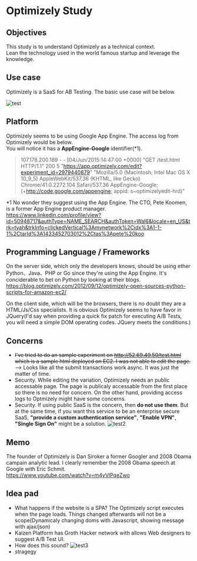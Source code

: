 # Optimizely Study  
## Objectives
This study is to understand Optimizely as a technical context.  
Lean the technology used in the world famous startup and leverage the knowledge.  

## Use case
Optimizely is a SaaS for AB Testing. The basic use case will be below.
  
![test](https://uskay.github.io/2015/07/26/A-B-Test-Study-Optimizely/abtest_exp.png)
  
## Platform
Optimizely seems to be using Google App Engine. The access log from Optimizely would be below.  
You will notice it has a **AppEngine-Google** identifier(*1).
  
>107.178.200.189 - - [04/Jun/2015:14:47:00 +0000] "GET /test.html HTTP/1.1" 200 5 "https://app.optimizely.com/edit?experiment_id=2979440879" "Mozilla/5.0 (Macintosh; Intel Mac OS X 10_9_5) AppleWebKit/537.36 (KHTML, like Gecko) Chrome/41.0.2272.104 Safari/537.36 AppEngine-Google; (+http://code.google.com/appengine; appid: s~optimizelyedit-hrd)"
  
*1 No wonder they suggest using the App Engine. The CTO, Pete Koomen, is a former App Engine product manager.  
<https://www.linkedin.com/profile/view?id=50948717&authType=NAME_SEARCH&authToken=Wal6&locale=en_US&trk=tyah&trkInfo=clickedVertical%3Amynetwork%2Cidx%3A1-1-1%2CtarId%3A1433452703012%2Ctas%3Apete%20koo>
  
## Programming Language / Frameworks
On the server side, which only the developers knows, should be using ether Python、Java、PHP or Go since they're using the App Engine. It's conciderable to bet on Python by looking at their blogs.
<https://blog.optimizely.com/2012/09/12/optimizely-open-sources-python-scripts-for-amazon-ec2/>  
  
On the client side, which will be the browsers, there is no doubt they are a HTML/Js/Css specialists. It is obvious Optimizely seems to have favor in JQuery(I'd say when providing a quick fix patch for executing A/B Tests, you will need a simple DOM operating codes. JQuery meets the conditions.)
  
## Concerns
* ~~I've tried to do an sample experiment on <http://52.69.49.50/test.html> which is a sample html deployed on EC2. I was not able to edit the page.~~ --> Looks like all the submit transactions work async. It was just the matter of time.
* Security. While editing the variation, Optimizely needs an public accessable page. The page is publicaly accessable from the first place so there is no need for concern. On the other hand, providing access logs to Optmizely might have some concerns. 
* Security. If using public SaaS is the concern, then **do not use them**. But at the same time, if you want this service to be an enterprise secure SaaS, **"provide a custom authentication service"**, **"Enable VPN"**, **"Single Sign On"** might be a solution.
![test2](https://lh3.googleusercontent.com/fCkqlEt60w982pmQm7cmvw5l_9y9ST3MrEh7cnVakLmsfNoyxZ9pn4-4OvJwKZ9tGIFc0IZt_dPpqyg=w2560-h1576-rw)  

## Memo
The founder of Optimizely is Dan Siroker a former Googler and 2008 Obama campain analytic lead. I clearly remember the 2008 Obama speech at Google with Eric Schmit.   
<https://www.youtube.com/watch?v=m4yVlPqeZwo>

## Idea pad
* What happens if the website is a SPA? The Optimizely script executes when the page loads. Things changed afterwards will not be a scope(Dynamicaly changing doms with Javascript, showing message with ajax/json)
* Kaizen Platform has Groth Hacker network with allows Web designers to suggest A/B Test UI.
* How does this sound?
![test3](https://lh3.googleusercontent.com/MXN2cg9nOpCgTo7K7rx_fGMssnd3BnkuzJxbAaP815i4plPJgsM4kF3cQCRe24PMMR6vQm_50SNhkVg=w2560-h1576-rw)
* stragegy
  

